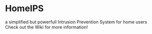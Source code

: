 # HomeIPS
a simplified but powerfull Intrusion Prevention System for home users
Check out the Wiki for more information!
